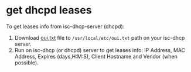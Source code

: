 get dhcpd leases
================

To get leases info from isc-dhcp-server (dhcpd):

1. Download [oui.txt](https://standards-oui.ieee.org/) file to `/usr/local/etc/oui.txt` path on your isc-dhcp server.
2. Run on isc-dhcp (or dhcpd) server to get leases info: IP Address, MAC Address, Expires (days,H:M:S), Client Hostname
and Vendor (when possible).
